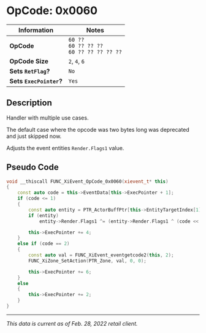 # OpCode: 0x0060

| Information               | Notes |
|---                        |---    |
| **OpCode**                | `60 ??` <br> `60 ?? ?? ??` <br> `60 ?? ?? ?? ?? ??` |
| **OpCode Size**           | `2`, `4`, `6` |
| **Sets `RetFlag`?**       | `No`  |
| **Sets `ExecPointer`?**   | `Yes` |

## Description

Handler with multiple use cases.

The default case where the opcode was two bytes long was deprecated and just skipped now.

Adjusts the event entities `Render.Flags1` value.

## Pseudo Code

```cpp
void __thiscall FUNC_XiEvent_OpCode_0x0060(xievent_t* this)
{
    const auto code = this->EventData[this->ExecPointer + 1];
    if (code <= 1)
    {
        const auto entity = PTR_ActorBuffPtr[this->EntityTargetIndex[1]];
        if (entity)
            entity->Render.Flags1 ^= (entity->Render.Flags1 ^ (code << 30)) & 0x40000000;

        this->ExecPointer += 4;
    }
    else if (code == 2)
    {
        const auto val = FUNC_XiEvent_eventgetcode2(this, 2);
        FUNC_XiZone_SetAction(PTR_Zone, val, 0, 0);

        this->ExecPointer += 6;
    }
    else
    {
        this->ExecPointer += 2;
    }
}
```

---

_This data is current as of Feb. 28, 2022 retail client._